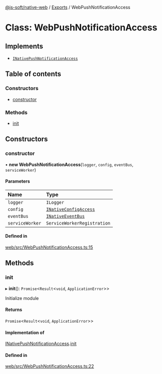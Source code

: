 [@js-soft/native-web](../README.md) / [Exports](../modules.md) / WebPushNotificationAccess

# Class: WebPushNotificationAccess

## Implements

-   [`INativePushNotificationAccess`](../interfaces/INativePushNotificationAccess.md)

## Table of contents

### Constructors

-   [constructor](WebPushNotificationAccess.md#constructor)

### Methods

-   [init](WebPushNotificationAccess.md#init)

## Constructors

### constructor

• **new WebPushNotificationAccess**(`logger`, `config`, `eventBus`, `serviceWorker`)

#### Parameters

| Name            | Type                                                          |
| :-------------- | :------------------------------------------------------------ |
| `logger`        | `ILogger`                                                     |
| `config`        | [`INativeConfigAccess`](../interfaces/INativeConfigAccess.md) |
| `eventBus`      | [`INativeEventBus`](../interfaces/INativeEventBus.md)         |
| `serviceWorker` | `ServiceWorkerRegistration`                                   |

#### Defined in

[web/src/WebPushNotificationAccess.ts:15](https://github.com/js-soft/ts-native-access/blob/a83212d/packages/web/src/WebPushNotificationAccess.ts#L15)

## Methods

### init

▸ **init**(): `Promise`<`Result`<`void`, `ApplicationError`\>\>

Initialize module

#### Returns

`Promise`<`Result`<`void`, `ApplicationError`\>\>

#### Implementation of

[INativePushNotificationAccess](../interfaces/INativePushNotificationAccess.md).[init](../interfaces/INativePushNotificationAccess.md#init)

#### Defined in

[web/src/WebPushNotificationAccess.ts:22](https://github.com/js-soft/ts-native-access/blob/a83212d/packages/web/src/WebPushNotificationAccess.ts#L22)

